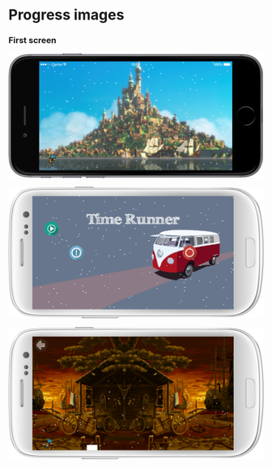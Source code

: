 # Progress images

### First screen

![First Image](./../assets/images/progress/1.png)

![Second Image](./../assets/images/progress/2.png)

![Third Image](./../assets/images/progress/3.png)